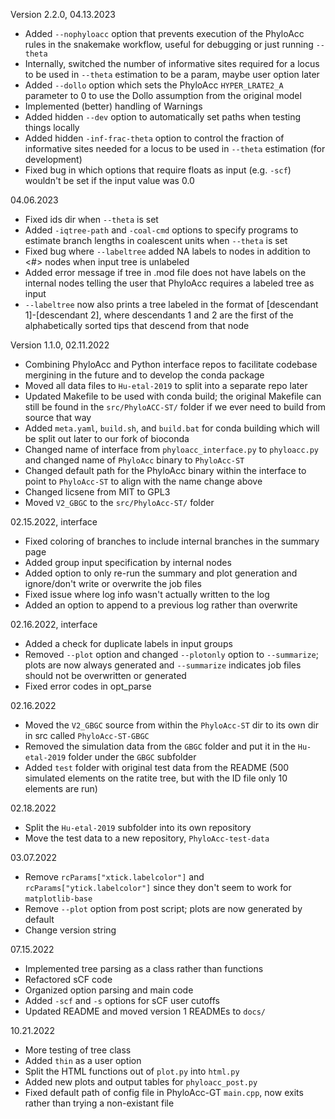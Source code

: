 Version 2.2.0, 04.13.2023
- Added `--nophyloacc` option that prevents execution of the PhyloAcc rules in the snakemake workflow, useful for debugging or just running `--theta`
- Internally, switched the number of informative sites required for a locus to be used in `--theta` estimation to be a param, maybe user option later
- Added `--dollo` option which sets the PhyloAcc `HYPER_LRATE2_A` parameter to 0 to use the Dollo assumption from the original model
- Implemented (better) handling of Warnings
- Added hidden `--dev` option to automatically set paths when testing things locally
- Added hidden `-inf-frac-theta` option to control the fraction of informative sites needed for a locus to be used in `--theta` estimation (for development)
- Fixed bug in which options that require floats as input (e.g. `-scf`) wouldn't be set if the input value was 0.0

04.06.2023
- Fixed ids dir when `--theta` is set
- Added `-iqtree-path` and `-coal-cmd` options to specify programs to estimate branch lengths in coalescent units when `--theta` is set
- Fixed bug where `--labeltree` added NA labels to nodes in addition to <#> nodes when input tree is unlabeled
- Added error message if tree in .mod file does not have labels on the internal nodes telling the user that PhyloAcc requires a labeled tree as input
- `--labeltree` now also prints a tree labeled in the format of [descendant 1]-[descendant 2], where descendants 1 and 2 are the first of the alphabetically sorted tips that descend from that node

Version 1.1.0, 02.11.2022
- Combining PhyloAcc and Python interface repos to facilitate codebase mergining in the future and to develop the conda package
- Moved all data files to `Hu-etal-2019` to split into a separate repo later
- Updated Makefile to be used with conda build; the original Makefile can still be found in the `src/PhyloACC-ST/` folder if we ever need to build from source that way
- Added `meta.yaml`, `build.sh`, and `build.bat` for conda building which will be split out later to our fork of bioconda
- Changed name of interface from `phyloacc_interface.py` to `phyloacc.py` and changed name of `PhyloAcc` binary to `PhyloAcc-ST`
- Changed default path for the PhyloAcc binary within the interface to point to `PhyloAcc-ST` to align with the name change above
- Changed licsene from MIT to GPL3
- Moved `V2_GBGC` to the `src/PhyloAcc-ST/` folder

02.15.2022, interface
- Fixed coloring of branches to include internal branches in the summary page
- Added group input specification by internal nodes
- Added option to only re-run the summary and plot generation and ignore/don't write or overwrite the job files
- Fixed issue where log info wasn't actually written to the log
- Added an option to append to a previous log rather than overwrite

02.16.2022, interface
- Added a check for duplicate labels in input groups
- Removed `--plot` option and changed `--plotonly` option to `--summarize`; plots are now always generated and `--summarize` indicates job files should not be overwritten or generated
- Fixed error codes in opt_parse

02.16.2022
- Moved the `V2_GBGC` source from within the `PhyloAcc-ST` dir to its own dir in src called `PhyloAcc-ST-GBGC`
- Removed the simulation data from the `GBGC` folder and put it in the `Hu-etal-2019` folder under the `GBGC` subfolder
- Added `test` folder with original test data from the README (500 simulated elements on the ratite tree, but with the ID file only 10 elements are run)

02.18.2022
- Split the `Hu-etal-2019` subfolder into its own repository
- Move the test data to a new repository, `PhyloAcc-test-data`

03.07.2022
- Remove `rcParams["xtick.labelcolor"]` and `rcParams["ytick.labelcolor"]` since they don't seem to work for `matplotlib-base`
- Remove `--plot` option from post script; plots are now generated by default
- Change version string

07.15.2022
- Implemented tree parsing as a class rather than functions
- Refactored sCF code
- Organized option parsing and main code
- Added `-scf` and `-s` options for sCF user cutoffs
- Updated README and moved version 1 READMEs to `docs/`

10.21.2022
- More testing of tree class
- Added `thin` as a user option
- Split the HTML functions out of `plot.py` into `html.py`
- Added new plots and output tables for `phyloacc_post.py`
- Fixed default path of config file in PhyloAcc-GT `main.cpp`, now exits rather than trying a non-existant file
